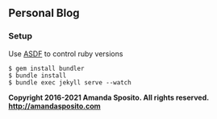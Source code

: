 ## Personal Blog

### Setup

Use [ASDF](https://github.com/asdf-vm/asdf-ruby) to control ruby versions

```
$ gem install bundler
$ bundle install
$ bundle exec jekyll serve --watch
```

**Copyright 2016-2021 Amanda Sposito. All rights reserved. http://amandasposito.com**
